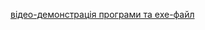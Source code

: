 [відео-демонстрація програми та exe-файл](https://drive.google.com/drive/folders/14-LsDMRx26Dtv609t7g6Yc7fnHTBOaRz?usp=sharing)
